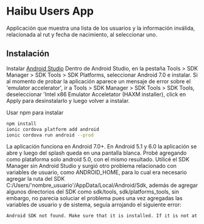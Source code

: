 # Haibu Users App

Applicación que muestra una lista de los usuarios y la información inválida, relacionada al rut y fecha de nacimiento, al seleccionar uno.

## Instalación

Instalar [Android Studio](https://developer.android.com/studio)
Dentro de Android Studio, en la pestaña Tools > SDK Manager > SDK Tools > SDK Platforms, seleccionar Android 7.0 e instalar. 
Si al momento de probar la aplicación aparece un mensaje de error sobre el 'emulator accelerator', ir a Tools > SDK Manager > SDK Tools > SDK Tools, deseleccionar 'Intel x86 Emulator Acceletator (HAXM installer), click en Apply para desinstalarlo y luego volver a instalar.

Usar npm para instalar

```bash
npm install
ionic cordova platform add android
ionic cordova run android --prod
```

La aplicación funciona en Android 7.0+. En Android 5.1 y 6.0 la aplicación se abre y luego del splash queda en una pantalla blanca. Probé agregando como plataforma solo android 5.0, con el mismo resultado. Utilicé el SDK Manager sin Android Studio y surgió otro problema relacionado con variables de usuario, como ANDROID_HOME, para lo cual era necesario agregar la ruta del SDK C:/Users/'nombre_usuario'/AppData/Local/Android/Sdk, además de agregar algunos directorios del SDK como sdk/tools, sdk/platforms_tools, sin embargo, no parecia soluciar el problema pues una vez agregadas las variables de usuario y de sistema, seguía arrojando el siguiente error:

```bash
Android SDK not found. Make sure that it is installed. If it is not at the default location, set the ANDROID_HOME environment variable.
```
